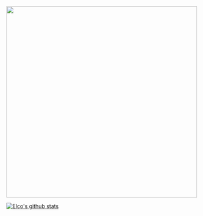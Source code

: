 <!--- ![Highway gif](highway_name.gif) ---> 



<img src="highway_name.gif" width="500">


[![Elco's github stats](https://github-readme-stats.vercel.app/api?username=ElcovRijswijk&count_private=true&show_icons=true&theme=algolia)](https://github.com/anuraghazra/github-readme-stats)

